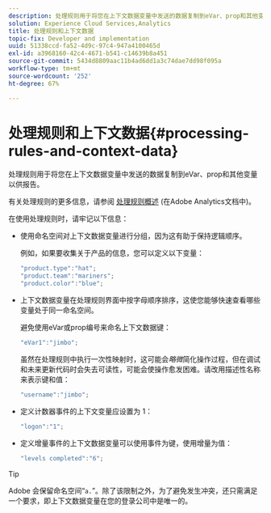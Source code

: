 ```yaml
---
description: 处理规则用于将您在上下文数据变量中发送的数据复制到eVar、prop和其他变量以供报告。
solution: Experience Cloud Services,Analytics
title: 处理规则和上下文数据
topic-fix: Developer and implementation
uuid: 51338ccd-fa52-4d9c-97c4-947a4100465d
exl-id: a3968160-42c4-4671-b541-c14639b8a451
source-git-commit: 5434d8809aac11b4ad6dd1a3c74dae7dd98f095a
workflow-type: tm+mt
source-wordcount: '252'
ht-degree: 67%

---
```


# 处理规则和上下文数据{#processing-rules-and-context-data}

处理规则用于将您在上下文数据变量中发送的数据复制到eVar、prop和其他变量以供报告。

有关处理规则的更多信息，请参阅 [处理规则概述](https://experienceleague.adobe.com/docs/analytics/admin/admin-tools/processing-rules/processing-rules.html) (在Adobe Analytics文档中)。

在使用处理规则时，请牢记以下信息：

* 使用命名空间对上下文数据变量进行分组，因为这有助于保持逻辑顺序。

   例如，如果要收集关于产品的信息，您可以定义以下变量：

   ```js
   "product.type":"hat";
   "product.team":"mariners";
   "product.color":"blue";
   ```

* 上下文数据变量在处理规则界面中按字母顺序排序，这使您能够快速查看哪些变量处于同一命名空间。

   避免使用eVar或prop编号来命名上下文数据键：

   ```js
   "eVar1":"jimbo";
   ```

   虽然在处理规则中执行一次性映射时，这可能会&#x200B;*略微*&#x200B;简化操作过程，但在调试和未来更新代码时会失去可读性，可能会使操作愈发困难。请改用描述性名称来表示键和值：

   ```js
   "username":"jimbo";
   ```

* 定义计数器事件的上下文变量应设置为 1：

   ```js
   "logon":"1";
   ```

* 定义增量事件的上下文数据变量可以使用事件为键，使用增量为值：

   ```js
   "levels completed":"6";
   ```

>[!TIP]
>
>Adobe 会保留命名空间“`a.`”。除了该限制之外，为了避免发生冲突，还只需满足一个要求，即上下文数据变量在您的登录公司中是唯一的。
